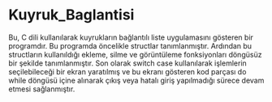 # Kuyruk_Baglantisi
Bu, C dili kullanılarak kuyrukların bağlantılı liste uygulamasını gösteren bir programdır.
Bu programda öncelikle structlar tanımlanmıştır. Ardından bu structların kullanıldığı ekleme,  silme ve görüntüleme fonksiyonları döngüsüz bir şekilde tanımlanmıştır.
Son olarak switch case kullanılarak işlemlerin seçilebileceği bir ekran yaratılmış ve bu ekranı gösteren kod parçası do while döngüsü içine alınarak çıkış veya hatalı giriş yapılmadığı sürece devam etmesi sağlanmıştır. 
